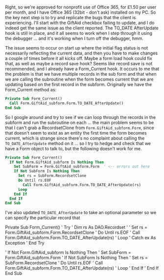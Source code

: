 Right, so we're approved for nonprofit use of Office 365, for £1.50 per user per month, and I have Office 365 (32bit - don't ask) installed on my PC.  So the key next step is to try and replicate the bugs that the client is experiencing.  I'll start with the GiftAid checkbox failing to update, and I do indeed get the same issue as the client reported.  The TO_DATE AfterUpdate hook is still in place, and it all seems to work when I step through it using the debugger ... and it's working when I turn off the debugger, hmm.

The issue seems to occur on start up where the initial flag status is not necessarily reflecting the current data, and then you have to make changes a couple of times before it all kicks off.  Maybe a form load hook could fix that, as well as maybe a record save hook?  Seems like record save is not recommended, and I already have a Form_Current hook.  It occurs to me that the problem is that we have multiple records in the sub form and that when we are calling the subroutine when the form becomes current that we are updating based on the first record in the subform.  Originally we have the Form_Current method as:

```vb
Private Sub Form_Current()
  Call Form.GiftAid_subform.Form.TO_DATE_AfterUpdate()
End Sub
```

So I google around and try to see if we can loop through the records in the subform and run the subroutine on each ... the main problem seems to be that I can't grab a RecordsetClone from `Form.GiftAid_subform.Form`, since that doesn't seem to exist as an entity the first time the form becomes current, which is strange since there's no complaint about calling the `TO_DATE_AfterUpdate` method on it ... so I try to hedge and check that we have a Form object to talk to, but the following doesn't work for me.

```vb
Private Sub Form_Current()
  If Not Form.GiftAid_subform Is Nothing Then
    Set SubForm = Form.GiftAid_subform.Form  ' <-- errors out here
    If Not SubForm Is Nothing Then
      Set rs = SubForm.RecordsetClone
      Do Until rs.EOF
        Call Form.GiftAid_subform.Form.TO_DATE_AfterUpdate(rs)
      Loop
    End If
  End If
End Sub
```

I've also updated `TO_DATE_AfterUpdate` to take an optional parameter so we can specify the particular record that 

Private Sub Form_Current()
'  Try
'    Dim rs As DAO.Recordset
'
'    Set rs = Form.GiftAid_subform.Form.RecordsetClone
'    Do Until rs.EOF
'      Call Form.GiftAid_subform.Form.TO_DATE_AfterUpdate(rs)
'    Loop
'  Catch ex As Exception
'  End Try
  
  
'  If Not Form.GiftAid_subform Is Nothing Then
'    Set SubForm = Form.GiftAid_subform.Form
'    If Not SubForm Is Nothing Then
'      Set rs = SubForm.RecordsetClone
'      Do Until rs.EOF
'        Call Form.GiftAid_subform.Form.TO_DATE_AfterUpdate(rs)
'      Loop
'    End If
'  End If
End Sub
